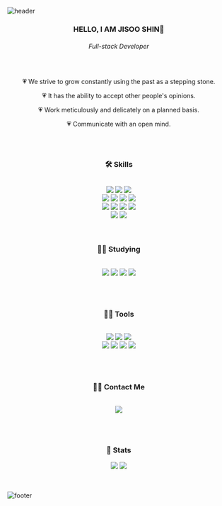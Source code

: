 ![header](https://capsule-render.vercel.app/api?type=waving&color=0:fbc2eb,100:a6c1ee&height=350&section=header&text=Welcome%20To%20d2vsoo&fontSize=40&fontColor=ffffff&animation=fadeIn&fontAlign=35)

<div align="center">
  <h3> HELLO, I AM JISOO SHIN👋</h3>
  <h6> Full-stack Developer </h6>
  <br>
  <p>💗 We strive to grow constantly using the past as a stepping stone.</p>
  <p>💗 It has the ability to accept other people's opinions.</p>
  <p>💗 Work meticulously and delicately on a planned basis.</p>
  <p>💗 Communicate with an open mind.</p>
</div>

<br>
<br>

<div align= "center">
  <h3> 🛠️ Skills </h3>
 <br>
  <div style="margin: 0 auto; text-align: center;" align= "center">
    <img src="https://img.shields.io/badge/AdobeIllustrator-FF9A00?style=flat&logo=adobeillustrator&logoColor=white">
    <img src="https://img.shields.io/badge/AdobePhotoshop-31A8FF?style=flat&logo=adobephotoshop&logoColor=white">
    <img src="https://img.shields.io/badge/AdobeInDesign-FF3366?style=flat&logo=adobeindesign&logoColor=white">
    <br/><img src="https://img.shields.io/badge/HTML5-E34F26?style=flat&logo=HTML5&logoColor=white">
    <img src="https://img.shields.io/badge/CSS3-1572B6?style=flat&logo=CSS3&logoColor=white">
    <img src="https://img.shields.io/badge/jQuery-0769AD?style=flat&logo=jQuery&logoColor=white">
    <img src="https://img.shields.io/badge/Javascript-F7DF1E?style=flat&logo=Javascript&logoColor=white">
    <br/><img src="https://img.shields.io/badge/Node.js-339933?style=flat&logo=Node.js&logoColor=white">
    <img src="https://img.shields.io/badge/Python-3776AB?style=flat&logo=Python&logoColor=white">
    <img src="https://img.shields.io/badge/Flask-000000?style=flat&logo=Flask&logoColor=white">
    <img src="https://img.shields.io/badge/Tensorflow-FF6F00?style=flat&logo=Tensorflow&logoColor=white">
    <br/><img src="https://img.shields.io/badge/MySQL-4479A1?style=flat&logo=MySQL&logoColor=white">
    <img src="https://img.shields.io/badge/MongoDB-47A248?style=flat&logo=MongoDB&logoColor=white">
  </div>
</div>

<br>
<br>

<div align= "center">
  <h3> 🧑‍💻 Studying </h3> <br> 
  <div align= "center"> 
    <img src="https://img.shields.io/badge/React-61DAFB?style=flat&logo=react&logoColor=white">
    <img src="https://img.shields.io/badge/Java-007396?style=flat&logo=Java&logoColor=white">
    <img src="https://img.shields.io/badge/Spring Boot-6DB33F?style=flat&logo=Spring Boot&logoColor=white">
    <img src="https://img.shields.io/badge/Linux-FCC624?style=flat&logo=linux&logoColor=white">
  </div>  
  <br> 
  <div align= "center">  </div> 
</div>

<br>
<br>

<div align= "center">
  <h3> 🧑‍💻 Tools </h3> <br> 
  <div align= "center"> 
    <img src="https://img.shields.io/badge/Bootstrap-7952B3?style=flat&logo=Bootstrap&logoColor=white">
    <img src="https://img.shields.io/badge/Slack-4A154B?style=flat&logo=Slack&logoColor=white">
    <img src="https://img.shields.io/badge/Notion-000000?style=flat&logo=Notion&logoColor=white">
    <br/><img src="https://img.shields.io/badge/Git-F05032?style=flat&logo=Git&logoColor=white">
    <img src="https://img.shields.io/badge/Github-181717?style=flat&logo=Github&logoColor=white">
    <img src="https://img.shields.io/badge/Amazon AWS-232F3E?style=flat&logo=Amazon AWS&logoColor=white">
    <img src="https://img.shields.io/badge/Amazon S3-569A31?style=flat&logo=Amazon S3&logoColor=white">
  </div>  
  <br> 
  <div align= "center">  </div> 
</div>

<br>
<br>

<div align= "center">
  <h3> 🧑‍💻 Contact Me </h3> <br> 
  <div align= "center"> 
    <a href=mailto:d2vr1v2r@gmail.com> 
      <img src="https://img.shields.io/badge/d2vr1v2r@gmail.com-EA4335?style=flat&logo=Gmail&logoColor=white&link=mailto:d2vr1v2r@gmail.com"> 
    </a>
  </div>  
  <br> 
  <div align= "center"></div> 
</div>

<br>
<br>

<div align= "center"> 
  <h3> 🏅 Stats </h3> 
  <div align= "center"> 
    <img src="https://github-readme-stats.vercel.app/api?username=d2vsoo&bg_color=60,fffedb,fff0ff&title_color=696969&text_color=696969"> 
    <img src="https://github-readme-stats.vercel.app/api/top-langs/?username=d2vsoo&layout=compact&bg_color=60,fffedb,fff0ff&title_color=696969&text_color=696969"> 
  </div> 
</div>

<br>
<br>

![footer](https://capsule-render.vercel.app/api?type=waving&&reversal=true&color=0:fbc2eb,100:a6c1ee&height=250&section=footer&text=Thank%20You%20For%20Coming&fontSize=25&fontColor=ffffff&animation=fadeIn&fontAlign=80)
